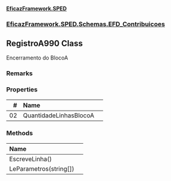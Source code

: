 #### [EficazFramework.SPED](EficazFrameworkSPED.md 'EficazFramework SPED')
### [EficazFramework.SPED.Schemas.EFD_Contribuicoes](EficazFramework.SPED.Schemas.EFD_Contribuicoes.md 'EficazFramework.SPED.Schemas.EFD_Contribuicoes')

## RegistroA990 Class

Encerramento do BlocoA

### Remarks
### Properties

| # | Name | |
| ---: | :--- | :--- |
| 02 | QuantidadeLinhasBlocoA |  |
### Methods

| Name | |
| :--- | :--- |
| EscreveLinha() |  |
| LeParametros(string[]) |  |
